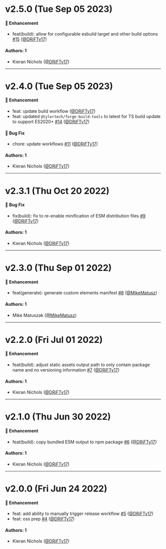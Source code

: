# v2.5.0 (Tue Sep 05 2023)

#### 🚀 Enhancement

- feat(build): allow for configurable esbuild target and other build options [#15](https://github.com/tyler-technologies-oss/forge-cli/pull/15) ([@DRiFTy17](https://github.com/DRiFTy17))

#### Authors: 1

- Kieran Nichols ([@DRiFTy17](https://github.com/DRiFTy17))

---

# v2.4.0 (Tue Sep 05 2023)

#### 🚀 Enhancement

- feat: update build workflow ([@DRiFTy17](https://github.com/DRiFTy17))
- feat: updated `@tylertech/forge-build-tools` to latest for TS build update to support ES2020+ [#14](https://github.com/tyler-technologies-oss/forge-cli/pull/14) ([@DRiFTy17](https://github.com/DRiFTy17))

#### 🐛 Bug Fix

- chore: update workflows [#11](https://github.com/tyler-technologies-oss/forge-cli/pull/11) ([@DRiFTy17](https://github.com/DRiFTy17))

#### Authors: 1

- Kieran Nichols ([@DRiFTy17](https://github.com/DRiFTy17))

---

# v2.3.1 (Thu Oct 20 2022)

#### 🐛 Bug Fix

- fix(build): fix to re-enable minification of ESM distribution files [#9](https://github.com/tyler-technologies-oss/forge-cli/pull/9) ([@DRiFTy17](https://github.com/DRiFTy17))

#### Authors: 1

- Kieran Nichols ([@DRiFTy17](https://github.com/DRiFTy17))

---

# v2.3.0 (Thu Sep 01 2022)

#### 🚀 Enhancement

- feat(generate): generate custom elements manifest [#8](https://github.com/tyler-technologies-oss/forge-cli/pull/8) ([@MikeMatusz](https://github.com/MikeMatusz))

#### Authors: 1

- Mike Matuszak ([@MikeMatusz](https://github.com/MikeMatusz))

---

# v2.2.0 (Fri Jul 01 2022)

#### 🚀 Enhancement

- feat(build): adjust static assets output path to only contain package name and no versioning information [#7](https://github.com/tyler-technologies-oss/forge-cli/pull/7) ([@DRiFTy17](https://github.com/DRiFTy17))

#### Authors: 1

- Kieran Nichols ([@DRiFTy17](https://github.com/DRiFTy17))

---

# v2.1.0 (Thu Jun 30 2022)

#### 🚀 Enhancement

- feat(build): copy bundled ESM output to npm package [#6](https://github.com/tyler-technologies-oss/forge-cli/pull/6) ([@DRiFTy17](https://github.com/DRiFTy17))

#### Authors: 1

- Kieran Nichols ([@DRiFTy17](https://github.com/DRiFTy17))

---

# v2.0.0 (Fri Jun 24 2022)

#### 🚀 Enhancement

- feat: add ability to manually trigger release workflow [#5](https://github.com/tyler-technologies-oss/forge-cli/pull/5) ([@DRiFTy17](https://github.com/DRiFTy17))
- feat: oss prep [#4](https://github.com/tyler-technologies-oss/forge-cli/pull/4) ([@DRiFTy17](https://github.com/DRiFTy17))

#### Authors: 1

- Kieran Nichols ([@DRiFTy17](https://github.com/DRiFTy17))
